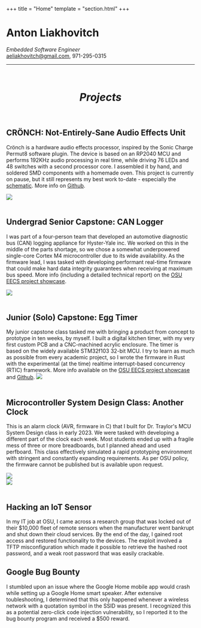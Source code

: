 +++
title = "Home"
template = "section.html"
+++

# Anton Liakhovitch
*Embedded Software Engineer*  
aeliakhovitch@gmail.com, 971-295-0315  

---
<br/>
<h1 style="text-align: center;"><i>Projects</i></h1>

<br/>

## CRÖNCH: Not-Entirely-Sane Audio Effects Unit

Crönch is a hardware audio effects processor, inspired by the Sonic Charge Permut8 software plugin. The device is based on an RP2040 MCU and performs 192KHz audio processing in real time, while driving 76 LEDs and 48 switches with a second processor core. I assembled it by hand, and soldered SMD components with a homemade oven. This project is currently on pause, but it still represents my best work to-date - especially the [schematic](https://github.com/liakhovitch/cronch/blob/main/pcb/effectpedal/fabrication/schematic.pdf). More info on [Github](https://github.com/liakhovitch/cronch).

<img src='images/cronch.jpg'><br/><br/>

## Undergrad Senior Capstone: CAN Logger

I was part of a four-person team that developed an automotive diagnostic bus (CAN) logging appliance for Hyster-Yale inc. We worked on this in the middle of the parts shortage, so we chose a somewhat underpowered single-core Cortex M4 microcontroller due to its wide availability. As the firmware lead, I was tasked with developing performant real-time firmware that could make hard data integrity guarantees when receiving at maximum bus speed. More info (including a detailed technical report) on the [OSU EECS project showcase](https://eecs.engineering.oregonstate.edu/project-showcase/projects/?id=gSDrxXntCfJTY05l).

<img src='images/canlogger.jpg'><br/><br/>

## Junior (Solo) Capstone: Egg Timer

My junior capstone class tasked me with bringing a product from concept to prototype in ten weeks, by myself. I built a digital kitchen timer, with my very first custom PCB and a CNC-machined acrylic enclosure. The timer is based on the widely available STM32f103 32-bit MCU. I try to learn as much as possible from every academic project, so I wrote the firmware in Rust with the experimental (at the time) realtime interrupt-based concurrency (RTIC) framework. More info available on the [OSU EECS project showcase](https://eecs.engineering.oregonstate.edu/project-showcase/projects/?id=trLHRkyRlfQhVEzy) and [Github](https://github.com/liakhovitch/junior_design).
<img src='images/eggtimer.jpg'><br/><br/>

## Microcontroller System Design Class: Another Clock

This is an alarm clock (AVR, firmware in C) that I built for Dr. Traylor's MCU System Design class in early 2023. We were tasked with developing a different part of the clock each week. Most students ended up with a fragile mess of three or more breadboards, but I planned ahead and used perfboard. This class effectively simulated a rapid prototyping environment with stringent and constantly expanding requirements. As per OSU policy, the firmware cannot be published but is available upon request.

<img src='images/alarmclock.jpg'><br/>
<img src='images/spaghetti.jpg'><br/><br/>

## Hacking an IoT Sensor

In my IT job at OSU, I came across a research group that was locked out of their $10,000 fleet of remote sensors when the manufacturer went bankrupt and shut down their cloud services. By the end of the day, I gained root access and restored functionality to the devices. The exploit involved a TFTP misconfiguration which made it possible to retrieve the hashed root password, and a weak root password that was easily crackable.

## Google Bug Bounty

I stumbled upon an issue where the Google Home mobile app would crash while setting up a Google Home smart speaker. After extensive toubleshooting, I determined that this only happened whenever a wireless network with a quotation symbol in the SSID was present. I recognized this as a potential zero-click code injection vulnerability, so I reported it to the bug bounty program and received a $500 reward.
